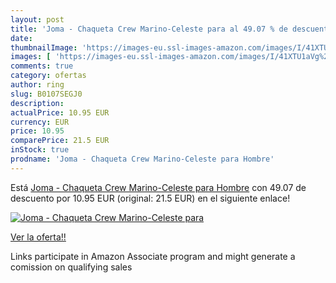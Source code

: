 ```yaml
---
layout: post
title: 'Joma - Chaqueta Crew Marino-Celeste para al 49.07 % de descuento'
date: 
thumbnailImage: 'https://images-eu.ssl-images-amazon.com/images/I/41XTU1aVg%2BL._SL200_.jpg'
images: [ 'https://images-eu.ssl-images-amazon.com/images/I/41XTU1aVg%2BL._SL200_.jpg' ]
comments: true
category: ofertas
author: ring
slug: B0107SEGJ0
description:
actualPrice: 10.95 EUR
currency: EUR
price: 10.95
comparePrice: 21.5 EUR
inStock: true
prodname: 'Joma - Chaqueta Crew Marino-Celeste para Hombre'
---
```


Está [Joma - Chaqueta Crew Marino-Celeste para Hombre](https://www.amazon.es/dp/B0107SEGJ0/?tag=tolees-21) con 49.07 de descuento por 10.95 EUR (original: 21.5 EUR) en el siguiente enlace!

[![Joma - Chaqueta Crew Marino-Celeste para](https://images-eu.ssl-images-amazon.com/images/I/41XTU1aVg%2BL._SL200_.jpg)](https://www.amazon.es/dp/B0107SEGJ0/?tag=tolees-21)

[Ver la oferta!!](https://www.amazon.es/dp/B0107SEGJ0/?tag=tolees-21)

Links participate in Amazon Associate program and might generate a comission on qualifying sales


